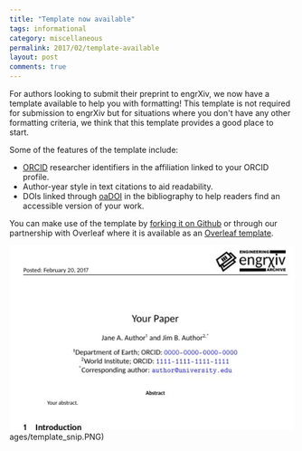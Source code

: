 ```yaml
---
title: "Template now available"
tags: informational
category: miscellaneous
permalink: 2017/02/template-available
layout: post
comments: true
---
```


For authors looking to submit their preprint to engrXiv, we now have a template available to help you with formatting! This template is not required for submission to engrXiv but for situations where you don't have any other formatting criteria, we think that this template provides a good place to start.

Some of the features of the template include:
* [ORCID](https://orcid.org/) researcher identifiers in the affiliation linked to your ORCID profile.
* Author-year style in text citations to aid readability.
* DOIs linked through [oaDOI](https://oadoi.org/) in the bibliography to help readers find an accessible version of your work.

You can make use of the template by [forking it on Github](https://github.com/OpenEngr/engrXiv-template) or through our partnership with Overleaf where it is available as an [Overleaf template](https://www.overleaf.com/latex/templates/engrxiv-template/ttrnvgdkgcgy).

![Screenshot of the engrXiv template.](/images/template_snip.PNG)
ages/template_snip.PNG)
